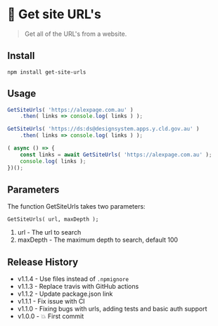 🔗 Get site URL's
==============

> Get all of the URL's from a website.


## Install

```console
npm install get-site-urls
```


## Usage

```js
GetSiteUrls( 'https://alexpage.com.au' )
	.then( links => console.log( links ) );

GetSiteUrls( 'https://ds:ds@designsystem.apps.y.cld.gov.au' )
	.then( links => console.log( links ) );

( async () => {
	const links = await GetSiteUrls( 'https://alexpage.com.au' );
	console.log( links );
})();
```


## Parameters

The function GetSiteUrls takes two parameters:

```
GetSiteUrls( url, maxDepth );
```

1. url - The url to search
1. maxDepth - The maximum depth to search, default 100


## Release History

* v1.1.4 - Use files instead of `.npmignore`
* v1.1.3 - Replace travis with GitHub actions
* v1.1.2 - Update package.json link
* v1.1.1 - Fix issue with CI
* v1.1.0 - Fixing bugs with urls, adding tests and basic auth support
* v1.0.0 - 💥 First commit
